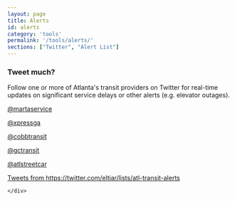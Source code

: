 ```yaml
---
layout: page
title: Alerts
id: alerts
category: 'tools'
permalink: '/tools/alerts/'
sections: ["Twitter", "Alert List"]
---
```

<!-- <h1>Service Alerts</h1> -->
<div class="row">
	<div class="col-xs-12 col-md-12">
		<!-- <div class="thumbnail"> -->
		<div class="caption">
			<h3 name="Twitter">Tweet much?</h3>
			<p>Follow one or more of Atlanta's transit providers on Twitter for real-time updates on significant service delays or other alerts (e.g. elevator outages).</p>
			<!-- <ul> -->
			<div class="row">
				<div class="col-sm-4 col-xs-4 text-center">
					<a class="thumbnail" href="https://twitter.com/martaservice">
						<i class="fa fa-twitter fa-5x"></i>
						<p class="btn btn-sm btn-primary">@martaservice</p>
					</a>
				</div>
				<div class="col-sm-4 col-xs-4 text-center">
					<a class="thumbnail" href="https://twitter.com/xpressga">
						<i class="fa fa-twitter fa-5x"></i>
						<p class="btn btn-sm btn-primary">@xpressga</p>
					</a>
				</div>
				<div class="col-sm-4 col-xs-4 text-center">
					<a class="thumbnail" href="https://twitter.com/cobbtransit">
						<i class="fa fa-twitter fa-5x"></i>
						<p class="btn btn-sm btn-primary">@cobbtransit</p>
					</a>
				</div>
				<div class="col-sm-4 col-xs-4 text-center">
					<a class="thumbnail" href="https://twitter.com/gctransit">
						<i class="fa fa-twitter fa-5x"></i>
						<p class="btn btn-sm btn-primary">@gctransit</p>
					</a>
				</div>
				<div class="col-sm-4 col-xs-4 text-center">
					<a class="thumbnail" href="https://twitter.com/atlstreetcar">
						<i class="fa fa-twitter fa-5x"></i>
						<p class="btn btn-sm btn-primary">@atlstreetcar</p>
					</a>
				</div>
			</div>
			<!-- </ul> -->
		</div>
		<!-- </div> -->
	</div>
	<div name="Alert List" class="col-xs-12 col-md-12">
		<a class="twitter-timeline" href="https://twitter.com/eltiar/lists/atl-transit-alerts" data-widget-id="469587949617553409">Tweets from https://twitter.com/eltiar/lists/atl-transit-alerts</a>
		<script>!function(d,s,id){var js,fjs=d.getElementsByTagName(s)[0],p=/^http:/.test(d.location)?'http':'https';if(!d.getElementById(id)){js=d.createElement(s);js.id=id;js.src=p+"://platform.twitter.com/widgets.js";fjs.parentNode.insertBefore(js,fjs);}}(document,"script","twitter-wjs");</script>

	</div>

</div>
